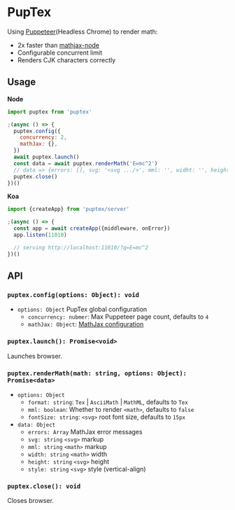 # PupTex

Using [Puppeteer](https://github.com/GoogleChrome/puppeteer)(Headless Chrome) to render math:

- 2x faster than [mathjax-node](https://github.com/mathjax/MathJax-node)
- Configurable concurrent limit
- Renders CJK characters correctly

## Usage

**Node**

```js
import puptex from 'puptex'

;(async () => {
  puptex.config({
    concurrency: 2,
    mathJax: {},
  })
  await puptex.launch()
  const data = await puptex.renderMath('E=mc^2')
  // data => {errors: [], svg: '<svg .../>', mml: '', widht: '', height: '', ...}
  puptex.close()
})()
```

**Koa**

```js
import {createApp} from 'puptex/server'

;(async () => {
  const app = await createApp({middleware, onError})
  app.listen(11010)

  // serving http://localhost:11010/?q=E=mc^2
})()
```

## API

### `puptex.config(options: Object): void`

- `options: Object` PupTex global configuration
  - `concurrency: nubmer`: Max Puppeteer page count, defaults to `4`
  - `mathJax: Object`: [MathJax configuration](http://docs.mathjax.org/en/latest/options/index.html)

### `puptex.launch(): Promise<void>`

Launches browser.

### `puptex.renderMath(math: string, options: Object): Promise<data>`

- `options: Object`
  - `format: string`: `Tex` | `AsciiMath` | `MathML`, defaults to `Tex`
  - `mml: boolean`: Whether to render `<math>`, defaults to `false`
  - `fontSize: string`: `<svg>` root font size, defaults to `15px`
- `data: Object`
  - `errors: Array` MathJax error messages
  - `svg: string` `<svg>` markup
  - `mml: string` `<math>` markup
  - `width: string` `<math>` width
  - `height: string` `<svg>` height
  - `style: string` `<svg>` style (vertical-align)

### `puptex.close(): void`

Closes browser.
